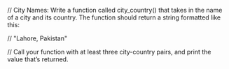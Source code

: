 // City Names: Write a function called city_country() that takes in the name of a city and its country. The function should return a string formatted like this:

// "Lahore, Pakistan"

// Call your function with at least three city-country pairs, and print the value that’s returned.
